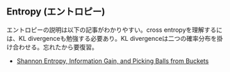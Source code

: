## Entropy (エントロピー)

エントロピーの説明は以下の記事がわかりやすい。cross entropyを理解するには、KL divergenceも勉強する必要あり。KL divergenceは二つの確率分布を掛け合わせる。忘れたから要復習。
* [Shannon Entropy, Information Gain, and Picking Balls from Buckets](https://medium.com/udacity/shannon-entropy-information-gain-and-picking-balls-from-buckets-5810d35d54b4)
